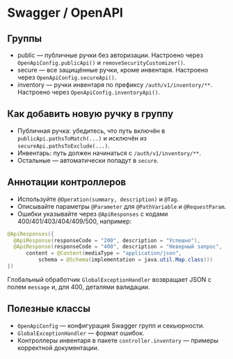 # Swagger / OpenAPI

## Группы

- public — публичные ручки без авторизации. Настроено через `OpenApiConfig.publicApi()` и `removeSecurityCustomizer()`.
- secure — все защищённые ручки, кроме инвентаря. Настроено через `OpenApiConfig.secureApi()`.
- inventory — ручки инвентаря по префиксу `/auth/v1/inventory/**`. Настроено через `OpenApiConfig.inventoryApi()`.

## Как добавить новую ручку в группу

- Публичная ручка: убедитесь, что путь включён в `publicApi.pathsToMatch(...)` и исключён из `secureApi.pathsToExclude(...)`.
- Инвентарь: путь должен начинаться с `/auth/v1/inventory/**`.
- Остальные — автоматически попадут в `secure`.

## Аннотации контроллеров

- Используйте `@Operation(summary, description)` и `@Tag`.
- Описывайте параметры `@Parameter` для `@PathVariable` и `@RequestParam`.
- Ошибки указывайте через `@ApiResponses` с кодами 400/401/403/404/409/500, например:

```java
@ApiResponses({
  @ApiResponse(responseCode = "200", description = "Успешно"),
  @ApiResponse(responseCode = "400", description = "Неверный запрос",
      content = @Content(mediaType = "application/json",
          schema = @Schema(implementation = java.util.Map.class)))
})
```

Глобальный обработчик `GlobalExceptionHandler` возвращает JSON c полем `message` и, для 400, деталями валидации.

## Полезные классы

- `OpenApiConfig` — конфигурация Swagger групп и секьюрности.
- `GlobalExceptionHandler` — формат ошибок.
- Контроллеры инвентаря в пакете `controller.inventory` — примеры корректной документации.
